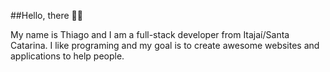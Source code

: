 ##Hello, there 🤙🏻

My name is Thiago and I am a full-stack developer from Itajaí/Santa Catarina. I like programing and my goal is to create awesome websites and applications to help people. 
